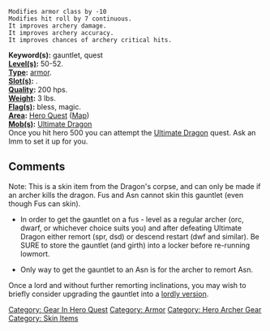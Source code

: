 `Modifies armor class by -10`  
`Modifies hit roll by 7 continuous.`  
`It improves archery damage.`  
`It improves archery accuracy.`  
`It improves chances of archery critical hits.`

**Keyword(s):** gauntlet, quest  
**[Level(s)](Object_Level "wikilink"):** 50-52.  
**[Type](:Category:_Object_Types "wikilink"):**
[armor](:Category:_Armor "wikilink").  
**[Slot(s)](Object_Slots "wikilink"):** <worn on hands>.  
**[Quality](Object_Quality "wikilink"):** 200 hps.  
**[Weight](Object_Weight "wikilink"):** 3 lbs.  
**[Flag(s)](:Category:_Object_Flags "wikilink"):** bless, magic.  
**[Area](:Category:_Areas "wikilink"):** [Hero
Quest](:Category:_Hero_Quest "wikilink")
([Map](Hero_Quest_Map "wikilink"))  
**[Mob(s)](:Category:_Mobs "wikilink"):** [Ultimate
Dragon](Ultimate_Dragon "wikilink")  
Once you hit hero 500 you can attempt the [Ultimate
Dragon](Ultimate_Dragon "wikilink") quest. Ask an Imm to set it up for
you.

## Comments

Note: This is a skin item from the Dragon's corpse, and can only be made
if an archer kills the dragon. Fus and Asn cannot skin this gauntlet
(even though Fus can skin).

-   In order to get the gauntlet on a fus - level as a regular archer
    (orc, dwarf, or whichever choice suits you) and after defeating
    Ultimate Dragon either remort (spr, dsd) or descend restart (dwf and
    similar). Be SURE to store the gauntlet (and girth) into a locker
    before re-running lowmort.

<!-- -->

-   Only way to get the gauntlet to an Asn is for the archer to remort
    Asn.

Once a lord and without further remorting inclinations, you may wish to
briefly consider upgrading the gauntlet into a [lordly
version](Ultimate_Archer's_Gauntlet_(Lord) "wikilink").

[Category: Gear In Hero Quest](Category:_Gear_In_Hero_Quest "wikilink")
[Category: Armor](Category:_Armor "wikilink") [Category: Hero Archer
Gear](Category:_Hero_Archer_Gear "wikilink") [Category: Skin
Items](Category:_Skin_Items "wikilink")
